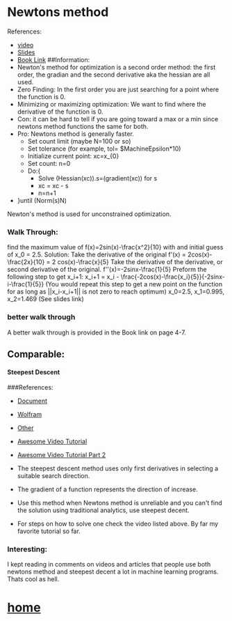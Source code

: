 # Newtons method
References:
- [video](https://www.youtube.com/watch?v=28BMpgxn_Ec)
- [Slides](http://www.ece.mcmaster.ca/~xwu/part4.pdf)
- [Book Link](https://www.cs.ccu.edu.tw/~wtchu/courses/2014s_OPT/Lectures/Chapter%209%20Newton%27s%20Method.pdf)
##Information:
- Newton's method for optimization is a second order method: the first order, the gradian and the second derivative aka the hessian are all used.
- Zero Finding: In the first order you are just searching for a point where the function is 0.  
- Minimizing or maximizing optimization: We want to find where the derivative of the function is 0.
- Con: it can be hard to tell if you are going toward a max or a min since newtons method functions the same for both.
- Pro: Newtons method is generally faster.  
  - Set count limit (maybe N=100 or so)
  - Set tolerance (for example, tol= $MachineEpsilon*10)
  - Initialize current point: xc=x_{0}
  - Set count: n=0
  - Do:{
       - Solve (Hessian(xc)).s=(gradient(xc)) for s
       - xc = xc - s
       - n=n+1
- }until (Norm(s)<tol or n>N)

Newton's method is used for unconstrained optimization.
### Walk Through:
  find the maximum value of f(x)=2sin(x)-\frac{x^2}{10} with and initial guess of x_0 = 2.5.
  Solution:
    Take the derivative of the original
    f'(x) = 2cos(x)-\frac{2x}{10} = 2 cos(x)-\frac{x}{5}
    Take the derivative of the derivative, or second derivative of the original.
    f''(x)=-2sinx-\frac{1}{5}
    Preform the following step to get x_i+1:
    x_i+1 = x_i - \frac{-2cos(x)-\frac{x_i}{5}}{-2sinx-i-\frac{1}{5}}
    (You would repeat this step to get a new point on the function for as long as ||x_i-x_i+1|| is not zero to reach optimum)
    x_0=2.5, x_1=0.995, x_2=1.469
    (See slides link)

### better walk through
A better walk through is provided in the Book link on page 4-7.

## Comparable:
#### Steepest Descent
###References:
- [Document](http://fivedots.coe.psu.ac.th/~mitchai/wp-content/uploads/2009/07/steepest.pdf)
- [Wolfram](http://mathworld.wolfram.com/MethodofSteepestDescent.html)
- [Other](http://www.math.usm.edu/lambers/mat419/lecture10.pdf)
- [Awesome Video Tutorial](https://www.youtube.com/watch?v=MbYvM2NFLec)
- [Awesome Video Tutorial Part 2](https://www.youtube.com/watch?v=30TLyHgjfJ4)

- The steepest descent method uses only first derivatives in
selecting a suitable search direction.
- The gradient of a function represents the direction of increase.
- Use this method when Newtons method is unreliable and you can't find the solution using traditional analytics, use steepest decent.
- For steps on how to solve one check the video listed above. By far my favorite tutorial so far.

### Interesting:
I kept reading in comments on videos and articles that people use both newtons method and steepest decent a lot in machine learning programs. Thats cool as hell.

# [home](https://github.com/AllisonBolen/LinearAlgebra/tree/bolen)
